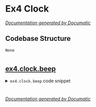 # Ex4 Clock

[_Documentation generated by Documatic_](https://www.documatic.com)

<!---Documatic-section-Codebase Structure-start--->
## Codebase Structure

<!---Documatic-block-system_architecture-start--->
```mermaid
None
```
<!---Documatic-block-system_architecture-end--->

# #
<!---Documatic-section-Codebase Structure-end--->

<!---Documatic-section-ex4.clock.beep-start--->
## [ex4.clock.beep](3-ex4_clock.md#ex4.clock.beep)

<!---Documatic-section-beep-start--->
<!---Documatic-block-ex4.clock.beep-start--->
<details>
	<summary><code>ex4.clock.beep</code> code snippet</summary>

```python
def beep():
    if m == 59:
        winsound.Beep(1000, 500)
    elif m == 29:
        winsound.Beep(1000, 200)
        winsound.Beep(1000, 200)
```
</details>
<!---Documatic-block-ex4.clock.beep-end--->
<!---Documatic-section-beep-end--->

# #
<!---Documatic-section-ex4.clock.beep-end--->

[_Documentation generated by Documatic_](https://www.documatic.com)